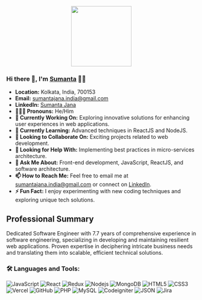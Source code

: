 <p align="center">
  <img src="https://github.com/thompsonemerson/thompsonemerson/raw/master/cover-thompson.png" height="160"/>
</p>

### Hi there 👋, I'm [Sumanta](https://github.com/sumantajana) 👨‍💻
- **Location:** Kolkata, India, 700153
- **Email:** [sumantajana.india@gmail.com](mailto:sumantajana.india@gmail.com)
- **LinkedIn:** [Sumanta Jana](https://www.linkedin.com/in/sumantajana)
- **👨🏽‍💼 Pronouns:** He/Him
- **🔭 Currently Working On:** Exploring innovative solutions for enhancing user experiences in web applications.
- **🌱 Currently Learning:** Advanced techniques in ReactJS and NodeJS.
- **👯 Looking to Collaborate On:** Exciting projects related to web development.
- **🤔 Looking for Help With:** Implementing best practices in micro-services architecture.
- **💬 Ask Me About:** Front-end development, JavaScript, ReactJS, and software architecture.
- **📫 How to Reach Me:** Feel free to email me at [sumantajana.india@gmail.com](mailto:sumantajana.india@gmail.com) or connect on [LinkedIn](https://www.linkedin.com/in/sumantajana).
- **⚡ Fun Fact:** I enjoy experimenting with new coding techniques and exploring unique tech solutions.
  
## Professional Summary

Dedicated Software Engineer with 7.7 years of comprehensive experience in software engineering, specializing in developing and maintaining resilient web applications. Proven expertise in deciphering intricate business needs and translating them into scalable, efficient technical solutions.



### 🛠️ Languages and Tools:

![JavaScript](https://img.shields.io/badge/-JavaScript-black?style=flat-square&logo=javascript)
![React](https://img.shields.io/badge/-React-black?style=flat-square&logo=react)
![Redux](https://img.shields.io/badge/-Redux-black?style=flat-square&logo=Redux)
![Nodejs](https://img.shields.io/badge/-Nodejs-black?style=flat-square&logo=Node.js)
![MongoDB](https://img.shields.io/badge/-MongoDB-black?style=flat-square&logo=mongodb)
![HTML5](https://img.shields.io/badge/-HTML5-black?style=flat-square&logo=html5&logoColor=white)
![CSS3](https://img.shields.io/badge/-CSS3-black?style=flat-square&logo=css3)
![Vercel](https://img.shields.io/badge/-Vercel-black?style=flat-square&logo=vercel)
![GitHub](https://img.shields.io/badge/-GitHub-black?style=flat-square&logo=github)
![PHP](https://img.shields.io/badge/-PHP-black?style=flat-square&logo=php)
![MySQL](https://img.shields.io/badge/-MySQL-black?style=flat-square&logo=mysql)
![Codeigniter](https://img.shields.io/badge/-Codeigniter-black?style=flat-square&logo=codeigniter)
![JSON](https://img.shields.io/badge/-JSON-black?style=flat-square&logo=json)
![Jira](https://img.shields.io/badge/-Jira-black?style=flat-square&logo=jira)
